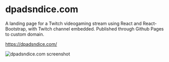 # dpadsndice.com

A landing page for a Twitch videogaming stream using React and React-Bootstrap, with Twitch channel embedded. Published through Github Pages to custom domain.

https://dpadsndice.com/

![dpadsndice.com screenshot](https://i.imgur.com/eQGqqfO.png)
